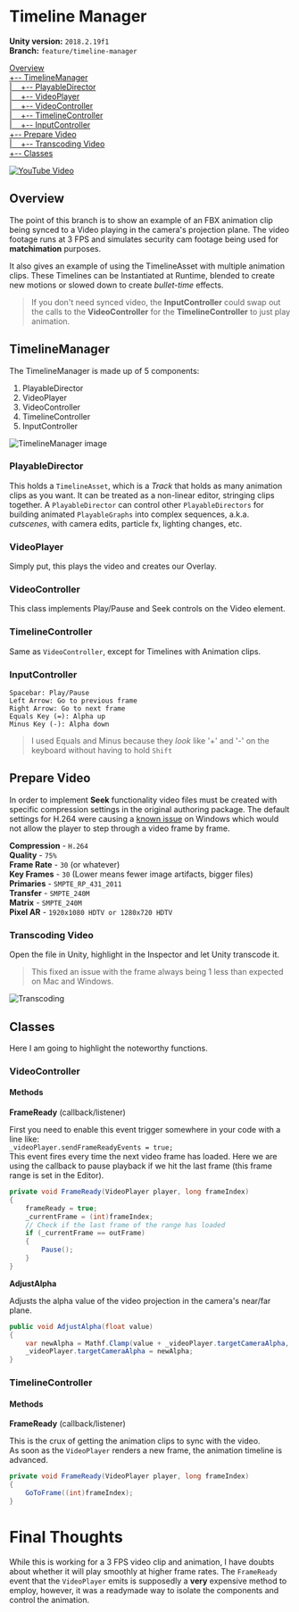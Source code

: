 # Timeline Manager

**Unity version:** `2018.2.19f1`  
**Branch:** `feature/timeline-manager`  

[Overview](#overview)  
[+-- TimelineManager](#timelinemanager)  
[|&nbsp;&nbsp;&nbsp; +-- PlayableDirector](#playabledirector)  
[|&nbsp;&nbsp;&nbsp; +-- VideoPlayer](#videoplayer)  
[|&nbsp;&nbsp;&nbsp; +-- VideoController](#videocontroller)  
[|&nbsp;&nbsp;&nbsp; +-- TimelineController](#timelinecontroller)  
[|&nbsp;&nbsp;&nbsp; +-- InputController](#inputcontroller)  
[+-- Prepare Video](#prepare-video)  
[|&nbsp;&nbsp;&nbsp; +-- Transcoding Video](#transcoding-video)  
[+-- Classes](#classes)  

[![YouTube Video](https://i.ytimg.com/vi/1JF08DgxJKo/hqdefault.jpg)](https://youtu.be/1JF08DgxJKo)
## Overview

The point of this branch is to show an example of an FBX animation clip being
synced to a Video playing in the camera's projection plane.
The video footage runs at 3 FPS and simulates security cam footage being used
for **matchimation** purposes.

It also gives an example of using the TimelineAsset with multiple animation
clips.  These Timelines can be Instantiated at Runtime, blended to create new
motions or slowed down to create *bullet-time* effects.

> If you don't need synced video, the **InputController** could swap out the 
calls to the **VideoController** for the **TimelineController** to just play 
animation.

## TimelineManager

The TimelineManager is made up of 5 components:
1. PlayableDirector
1. VideoPlayer
1. VideoController
1. TimelineController
1. InputController

![TimelineManager image](Docs/TimelineManager.png)

### PlayableDirector
This holds a `TimelineAsset`, which is a _Track_ that holds as many animation
clips as you want. It can be treated as a non-linear editor, stringing clips
together.  A `PlayableDirector` can control other `PlayableDirectors` for
building animated `PlayableGraphs` into complex sequences, a.k.a. _cutscenes_,
with camera edits, particle fx, lighting changes, etc.

### VideoPlayer
Simply put, this plays the video and creates our Overlay.

### VideoController
This class implements Play/Pause and Seek controls on the Video element.

### TimelineController
Same as `VideoController`, except for Timelines with Animation clips.

### InputController
```
Spacebar: Play/Pause
Left Arrow: Go to previous frame
Right Arrow: Go to next frame
Equals Key (=): Alpha up
Minus Key (-): Alpha down
```
> I used Equals and Minus because they _look_ like '+' and '-' on the 
keyboard without having to hold `Shift`

## Prepare Video
In order to implement **Seek** functionality video files must be created with
specific compression settings in the original authoring package.
The default settings for H.264 were causing a 
[known issue]("https://forum.unity.com/threads/5-6-0b1-videoplayer-api-go-to-specific-frame.446507/#post-2888381")
on Windows which would not allow the player to step through a video frame by frame.

**Compression** - `H.264`  
**Quality** - `75%`  
**Frame Rate** - `30` (or whatever)  
**Key Frames** - `30` (Lower means fewer image artifacts, bigger files)  
**Primaries** - `SMPTE_RP_431_2011`  
**Transfer** - `SMPTE_240M`  
**Matrix** - `SMPTE_240M`  
**Pixel AR** - `1920x1080 HDTV or 1280x720 HDTV`  

### Transcoding Video
Open the file in Unity, highlight in the Inspector and let Unity transcode 
it.
> This fixed an issue with the frame always being 1 less than expected on
Mac and Windows.

![Transcoding](Docs/Transcode.png)

## Classes
Here I am going to highlight the noteworthy functions.

### VideoController
#### Methods

**FrameReady** (callback/listener)

First you need to enable this event trigger somewhere in your code with a line like:  
`_videoPlayer.sendFrameReadyEvents = true;`  
This event fires every time the next video frame has loaded. Here we are using
the callback to pause playback if we hit the last frame (this frame range is
set in the Editor).

```c#
private void FrameReady(VideoPlayer player, long frameIndex)
{
    frameReady = true;
    _currentFrame = (int)frameIndex;
    // Check if the last frame of the range has loaded
    if (_currentFrame == outFrame)
    {
        Pause();
    }
}
```

**AdjustAlpha**

Adjusts the alpha value of the video projection in the camera's near/far plane.

```c#
public void AdjustAlpha(float value)
{
    var newAlpha = Mathf.Clamp(value + _videoPlayer.targetCameraAlpha, 0, 1);
    _videoPlayer.targetCameraAlpha = newAlpha;
}
````

### TimelineController
#### Methods

**FrameReady** (callback/listener)

This is the crux of getting the animation clips to sync with the video.  
As soon as the `VideoPlayer` renders a new frame, the animation timeline is
advanced.

```c#
private void FrameReady(VideoPlayer player, long frameIndex)
{
    GoToFrame((int)frameIndex);
}
```

# Final Thoughts
While this is working for a 3 FPS video clip and animation, I have doubts
about whether it will play smoothly at higher frame rates.  The `FrameReady`
event that the `VideoPlayer` emits is supposedly a **very** expensive method
to employ, however, it was a readymade way to isolate the components and
control the animation.
